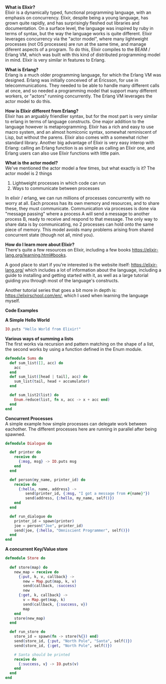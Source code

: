 **What is Elixir?**  
Elixir is a dynamically typed, functional programming language, with an emphasis on concurrency.
Elixir, despite being a young language, has grown quite rapidly, and has surprisingly fleshed out libraries and documentation.
On a surface level, the language was inspired by ruby in terms of syntax, but the way the language works is quite different.
Elixir leverages concurrency via the "actor model", where many lightweight processes (not OS processes) are run at the same time, and manage diferent aspects of a program.
To do this, Elixir compiles to the BEAM / Erlang VM, which was built with this kind of distributed programming model in mind. Elixir is very similar in features to Erlang.

**What is Erlang?**  
Erlang is a much older programming language, for which the Erlang VM was designed. Erlang was initially conceived of at Ericsson, for use in telecommunications. They needed to be able to handle many different calls at once, and so needed a programming model that support many different workers, or "actors" running concurrently.
The Erlang VM leverages the actor model to do this.

**How is Elixir different from Erlang?**  
Elixir has an arguably friendlier syntax, but for the most part is very similar to erlang in terms of language constructs.
One major addition to the language however is metaprogramming. Elixir has a rich and easy to use macro system, and an almost homiconic syntax, somewhat reminiscent of Lisp, but without the parens. Elixir also comes with a somewhat richer standard library. Another big advantage of Elixir is very easy interop with Erlang: calling an Erlang function is as simple as calling an Elixir one, and Erlang users can also use Elixir functions with little pain.

**What is the actor model?**  
We've mentioned the actor model a few times, but what exactly is it?
The actor model is 2 things

1. Lightweight processes in which code can run
2. Ways to communicate between processes

In elixir / erlang, we can run millions of processes concurrently with no worry at all. Each process has its own memory and resources, and to share these, they must communicate. Communication via processes is done via "message passing" where a process A will send a message to another process B, ready to receive and respond to that message. The only way to share data is by communicating, no 2 processes can hold onto the same piece of memory. This model avoids many problems arising from shared concurrent state (though not all, mind you).

**How do I learn more about Elixir?**  
There's quite a few resources on Elixir, including a few books https://elixir-lang.org/learning.html#books.

A good place to start if you're interested is the website itself: https://elixir-lang.org/ which includes a lot of information about the language, including a guide to installing and getting started with it, as well as a large tutorial guiding you through most of the language's constructs.

Another tutorial series that goes a bit more in depth is: https://elixirschool.com/en/, which I used when learning the language myself.

**Code Examples**

**A Simple Hello World**

```elixir
IO.puts "Hello World from Elixir!"
```

**Various ways of summing a lists**  
The first works via recursion and pattern matching on the shape of a list, the second works by using a function defined in the Enum module.
```elixir
defmodule Sums do
  def sum_list([], acc) do
    acc
  end
  def sum_list([head | tail], acc) do
    sum_list(tail, head + accumulator)
  end

  def sum_list2(list) do
    Enum.reduce(list, fn x, acc -> x + acc end)
  end
end
```

**Concurrent Processes**  
A simple example how simple processes can delegate work between eachother. The different processes here are running in parallel after being spawned.
```elixir
defmodule Dialogue do

  def printer do
    receive do
      {:msg, msg} -> IO.puts msg
    end
  end

  def person(my_name, printer_id) do
    receive do
      {:hello, name, address} ->
         send(printer_id, {:msg, "I got a message from #{name}"})
         send(address, {:hello, my_name, self()})
    end
  end

  def run_dialogue do
    printer_id = spawn(printer)
    joe = person("Joe", printer_id)
    send(joe, {:hello, "Omniscient Programmer", self()})
  end
end
```

**A concurrent Key/Value store**
```elixir
defmodule Store do
  
  def store(map) do
    new_map = receive do
      {:put, k, v, callback} ->
        new = Map.put(map, k, v)
        send(callback, :success)
        new
      {:get, k, callback} ->
        v = Map.get(map, k)
        send(callback, {:success, v})
        map
    end
    store(new_map)
  end

  def run_store do
    store_id = spawn(fn -> store(%{}) end)
    send(store_id, {:put, "North Pole", "Santa", self()})
    send(store_id, {:get, "North Pole", self()})

    # Santa should be printed
    receive do
      {:success, v} -> IO.puts(v)
    end
  end
end
```